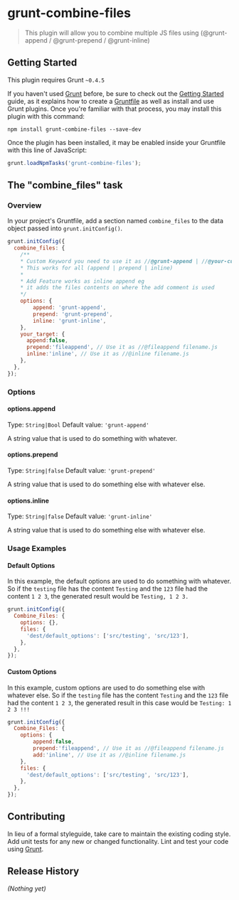# grunt-combine-files

> This plugin will allow you to combine multiple JS files using (@grunt-append / @grunt-prepend / @grunt-inline)

## Getting Started
This plugin requires Grunt `~0.4.5`

If you haven't used [Grunt](http://gruntjs.com/) before, be sure to check out the [Getting Started](http://gruntjs.com/getting-started) guide, as it explains how to create a [Gruntfile](http://gruntjs.com/sample-gruntfile) as well as install and use Grunt plugins. Once you're familiar with that process, you may install this plugin with this command:

```shell
npm install grunt-combine-files --save-dev
```

Once the plugin has been installed, it may be enabled inside your Gruntfile with this line of JavaScript:

```js
grunt.loadNpmTasks('grunt-combine-files');
```

## The "combine_files" task

### Overview
In your project's Gruntfile, add a section named `combine_files` to the data object passed into `grunt.initConfig()`.

```js
grunt.initConfig({
  combine_files: {
  	/**
  	* Custom Keyword you need to use it as //@grunt-append | //@your-custom-keyword or set it to fales to disable this feature
  	* This works for all (append | prepend | inline)
  	* 
  	* Add Feature works as inline append eg
  	* it adds the files contents on where the add comment is used
    */
    options: {
    	append: 'grunt-append', 
        prepend: 'grunt-prepend',
        inline: 'grunt-inline',
    },
    your_target: {
      append:false,
      prepend:'fileappend', // Use it as //@fileappend filename.js
      inline:'inline', // Use it as //@inline filename.js
    },
  },
});
```

### Options

#### options.append
Type: `String|Bool`
Default value: `'grunt-append'`

A string value that is used to do something with whatever.

#### options.prepend
Type: `String|false`
Default value: `'grunt-prepend'`

A string value that is used to do something else with whatever else.

#### options.inline
Type: `String|false`
Default value: `'grunt-inline'`

A string value that is used to do something else with whatever else.

### Usage Examples

#### Default Options
In this example, the default options are used to do something with whatever. So if the `testing` file has the content `Testing` and the `123` file had the content `1 2 3`, the generated result would be `Testing, 1 2 3.`
```js
grunt.initConfig({
  Combine_Files: {
    options: {},
    files: {
      'dest/default_options': ['src/testing', 'src/123'],
    },
  },
});
```

#### Custom Options
In this example, custom options are used to do something else with whatever else. So if the `testing` file has the content `Testing` and the `123` file had the content `1 2 3`, the generated result in this case would be `Testing: 1 2 3 !!!`

```js
grunt.initConfig({
  Combine_Files: {
    options: {
        append:false,
        prepend:'fileappend', // Use it as //@fileappend filename.js
        add:'inline', // Use it as //@inline filename.js
    },
    files: {
      'dest/default_options': ['src/testing', 'src/123'],
    },
  },
});
```

## Contributing
In lieu of a formal styleguide, take care to maintain the existing coding style. Add unit tests for any new or changed functionality. Lint and test your code using [Grunt](http://gruntjs.com/).

## Release History
_(Nothing yet)_
